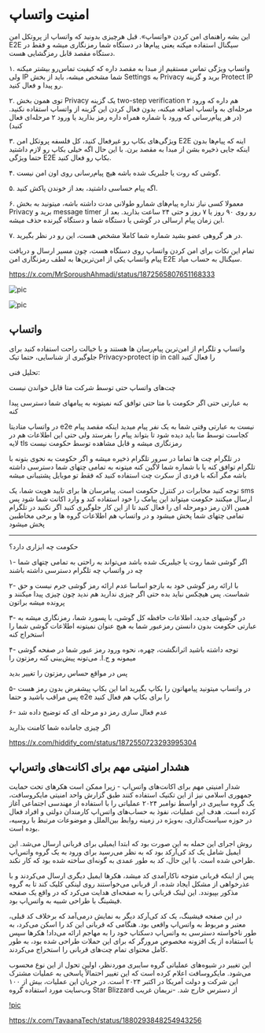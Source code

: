# امنیت واتساپ

این بشه راهنمای امن کردن «واتساپ».
قبل هرچیزی بدونید که واتساپ از پروتکل امن E2E سیگنال استفاده میکنه یعنی پیام‌ها در دستگاه شما رمزنگاری میشه و فقط در دستگاه مقصد قابل رمزگشایی هست.

۱. واتساپ ویژگی تماس مستقیم از مبدا به مقصد داره که کیفیت تماس‌رو بیشتر میکنه ولی IP شما مشخص میشه، باید از بخش Settings به Privacy برید و گزینه Protect IP رو پیدا و فعال کنید.

۲. توی همون بخش Privacy یک گزینه two-step verification هم داره که ورود ۲ مرحله‌ای به واتساپ اضافه میکنه، بدون فعال کردن این گزینه از واتساپ استفاده نکنید. (در هر پیام‌رسانی که ورود با شماره همراه داره رمز بذارید یا ورود ۲ مرحله‌ای فعال کنید)

۳. ویژگی‌های بکاپ رو غیرفعال کنید، کل فلسفه پروتکل امن E2E اینه که پیام‌ها بدون اینکه جایی ذخیره بشن از مبدا به مقصد برن.
با این حال اگه خیلی بکاپ رو لازم داشتید حتما ویژگی E2E بکاپ رو فعال کنید.

۴. گوشی که روت یا جلبریک شده باشه هیچ پیام‌رسانی روی اون امن نیست.

۵. اگه پیام حساسی داشتید، بعد از خوندن پاکش کنید.

۶. معمولا کسی نیاز نداره پیام‌های شمارو طولانی مدت داشته باشه، میتونید به بخش Privacy برید و message timer رو روی ۹۰ روز یا ۷ روز و حتی ۲۴ ساعت بذارید.
بعد از این زمان‌ پیام ارسالی در گوشی یا دستگاه شما و دستگاه گیرنده حذف میشه.

۷. در هر گروهی عضو بشید شماره شما کاملا مشخص هست، این رو در نظر بگیرید.

تمام این نکات برای امن کردن واتساپ روی دستگاه هست، چون مسیر ارسال و دریافت پیام واتساپ یکی از امن‌ترین‌ها به لطف رمزنگاری امن E2E سیگنال به حساب میاد.

https://x.com/MrSoroushAhmadi/status/1872565807651168333

![pic](https://pbs.twimg.com/media/GfynklxXYAAAhg7?format=jpg&name=small)

![pic](https://pbs.twimg.com/media/Gfy3qDLWoAAeOkT?format=jpg&name=small)


## واتساپ


واتساپ و تلگرام از امن‌ترین پیام‌رسان ها هستند و با خیالت راحت استفاده کنید
برای جلوگیری از شناسایی، حتما تیک
 Privacy>protect ip in call 
را فعال کنید

تحلیل فنی:

چت‌های واتساپ حتی توسط شرکت متا قابل خواندن نیست

به عبارتی حتی اگر حکومت با متا حتی توافق کنه نمیتونه به پیامهای شما دسترسی پیدا کنه

در واتساپ متادیتا e2e نیست به عبارتی وقتی شما به یک نفر پیام میدید اینکه مقصد پیام کجاست توسط متا باید دیده شود تا بتواند پیام را بفرستد
ولی حتی این اطلاعات هم در لایه tls رمزنگاری میشه و قابل مشاهده توسط حکومت نیست

در تلگرام چت ها تماما در سرور تلگرام ذخیره میشه و اگر حکومت به نحوی بتونه با تلگرام توافق کنه یا با شماره شما لاگین کنه میتونه به تمامی چتهای شما دسترسی داشته باشه
مگر آنکه با فردی از سکرت چت استفاده کنید که فقط تو موبایل پشتیبانی میشه

توجه کنید
مخابرات در کنترل حکومت است. پیامرسان ها برای تایید هویت شما، یک sms ارسال میکنند 
حکومت میتواند این پیامک را خود استفاده کند و وارد اکانت شما شود
پس همین الان رمز دومرحله ای را فعال کنید تا از این کار جلوگیری کنید
اگر نکنید در تلگرام تمامی چتهای شما پخش میشود
و در واتساپ هم اطلاعات گروه ها و برخی مخاطبین پخش میشود

----
حکومت چه ابزاری دارد؟

۱- اگر گوشی شما روت یا جیلبریک شده باشد می‌تواند به راحتی به تمامی چتهای شما چه در واتساپ چه تلگرام دسترسی داشته باشند

۲- با ارائه رمز گوشی خود به بازجو
اساسا عدم ارائه رمز گوشی جرم نیست و حق شماست. پس هیچکس نباید بده
حتی اگر چیزی ندارید هم ندید چون چیزی پیدا میکنند و پرونده میشه براتون

۳- در گوشیهای جدید، اطلاعات حافظه کل گوشی، با پسورد شما، رمزنگاری میشه
به عبارتی حکومت بدون دانستن رمزعبور شما به هیچ عنوان نمیتونه اطلاعات گوشی شما را استخراج کنه

۴- توجه داشته باشید اثرانگشت، چهره، نحوه ورود رمز عبور شما در صفحه گوشی میمونه و ج.ا. می‌تونه پیش‌بینی کنه رمزتون را

پس در مواقع حساس رمزتون را تغییر بدید

۵- در واتساپ میتونید پیامهاتون را  بکاپ بگیرید اما این بکاپ پیشفرض بدون رمز هست پس مراقب باشید و حتما e2e را برای بکاپ هم فعال کنید

۶- عدم فعال سازی رمز دو مرحله ای که توضیح داده شد 

اگر چیزی جامانده شما کامنت بذارید

https://x.com/hiddify_com/status/1872550723293995304


## هشدار امنیتی مهم برای اکانت‌های واتس‌اپ 

شدار امنیتی مهم برای اکانت‌های واتس‌اپ - زیرا ممکن است هکرهای تحت حمایت جمهوری اسلامی نیز از این تکنیک استفاده کنند
طبق گزارش واحد امنیتی مایکروسافت، یک گروه سایبری در اواسط نوامبر ۲۰۲۴ عملیاتی را با استفاده از مهندسی اجتماعی آغاز کرده است. هدف این عملیات، نفوذ به حساب‌های واتس‌اپ کارمندان دولتی و افراد فعال در حوزه سیاست‌گذاری، به‌ویژه در زمینه روابط بین‌الملل و موضوعات مرتبط با روسیه، بوده است.

روش اجرای این حمله به این صورت بود که ابتدا ایمیلی برای قربانی ارسال می‌شد. این ایمیل شامل یک کد کی‌آر‌کد بود که به نظر می‌رسید برای ورود به یک گروه واتس‌اپ طراحی شده است. با این حال، کد به طور عمدی به گونه‌ای ساخته شده بود که کار نکند.

پس از اینکه قربانی متوجه ناکارآمدی کد میشد، هکرها ایمیل دیگری ارسال می‌کردند و با عذرخواهی از مشکل ایجاد شده، از قربانی می‌خواستند روی لینکی کلیک کند تا به گروه مذکور بپیوندد. این لینک قربانی را به صفحه‌ای هدایت می‌کرد که در واقع یک صفحه فیشینگ با طراحی شبیه به واتس‌اپ بود.

در این صفحه فیشینگ، یک کد کی‌آر‌کد دیگر به نمایش درمی‌آمد که برخلاف کد قبلی، معتبر و مربوط به واتس‌اپ واقعی بود. هنگامی که قربانی این کد را اسکن می‌کرد، به طور ناخواسته دسترسی به واتس‌اپ دسکتاپ خود را به مهاجم ارائه می‌داد!
هکرها سپس با استفاده از یک افزونه مخصوص مرورگر که برای این حملات طراحی شده بود، به طور کامل محتوای تمام چت‌های قربانی را استخراج می‌کردند.

این تغییر در شیوه‌های عملیاتی گروه سایبری موردنظر، اولین تحول از این نوع محسوب می‌شود. مایکروسافت اعلام کرده است که این تغییر احتمالاً پاسخی به عملیات مشترک این شرکت و دولت آمریکا در اکتبر ۲۰۲۴ است. در جریان این عملیات، بیش از ۱۰۰ وب‌سایت مورد استفاده گروه Star Blizzard از دسترس خارج شد. 
-نریمان غریب

[!pic](https://pbs.twimg.com/media/GhglN1fXMAA6PjJ?format=jpg&name=small)

https://x.com/TavaanaTech/status/1880293848254943256